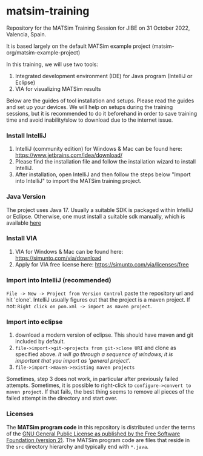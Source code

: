 # matsim-training

Repository for the MATSim Training Session for JIBE on 31 October 2022, Valencia, Spain.

It is based largely on the default MATSim example project (matsim-org/matsim-example-project)

In this training, we will use two tools: 
1. Integrated development environment (IDE) for Java program (IntelliJ or Eclipse)
2. VIA for visualizing MATSim results

Below are the guides of tool installation and setups. Please read the guides and set up your devices. We will help on setups during the training sessions, but it is recommended to do it beforehand in order to save training time and avoid inability/slow to download due to the internet issue. 


### Install IntelliJ 
1. IntelliJ (community edition) for Windows & Mac can be found here: https://www.jetbrains.com/idea/download/ 
2. Please find the installation file and follow the installation wizard to install IntelliJ.
3. After installation, open IntelliJ and then follow the steps below "Import into IntelliJ" to import the MATSim training project.


### Java Version
The project uses Java 17. Usually a suitable SDK is packaged within IntelliJ or Eclipse. Otherwise, one must install a 
suitable sdk manually, which is available [here](https://openjdk.java.net/)


### Install VIA
1. VIA for Windows & Mac can be found here: https://simunto.com/via/download
2. Apply for VIA free license here: https://simunto.com/via/licenses/free


### Import into IntelliJ (recommended)

`File -> New -> Project from Version Control` paste the repository url and hit 'clone'. IntelliJ usually figures out
that the project is a maven project. If not: `Right click on pom.xml -> import as maven project`.

  
### Import into eclipse

1. download a modern version of eclipse. This should have maven and git included by default.
1. `file->import->git->projects from git->clone URI` and clone as specified above.  _It will go through a 
sequence of windows; it is important that you import as 'general project'._
1. `file->import->maven->existing maven projects`

Sometimes, step 3 does not work, in particular after previously failed attempts.  Sometimes, it is possible to
right-click to `configure->convert to maven project`.  If that fails, the best thing seems to remove all 
pieces of the failed attempt in the directory and start over.







### Licenses
The **MATSim program code** in this repository is distributed under the terms of the [GNU General Public License as published by the Free Software Foundation (version 2)](https://www.gnu.org/licenses/old-licenses/gpl-2.0.en.html). The MATSim program code are files that reside in the `src` directory hierarchy and typically end with `*.java`.
